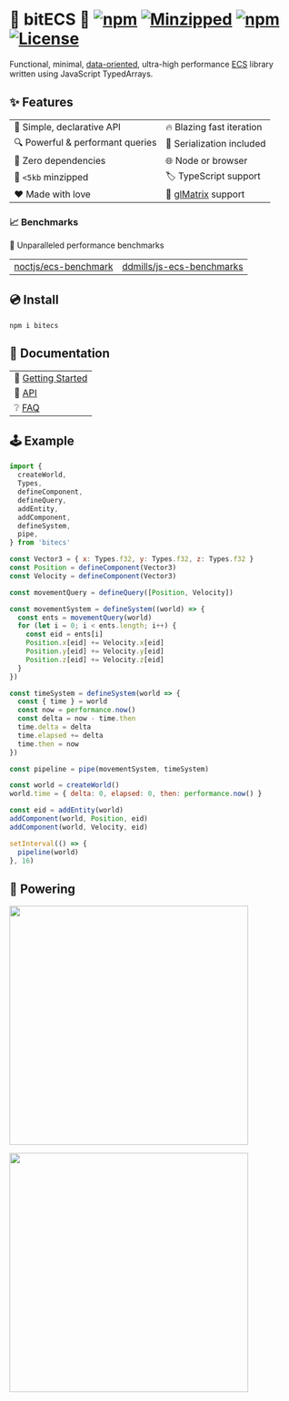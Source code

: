 # 👾 bitECS 👾 [![npm](https://img.shields.io/npm/v/bitecs.svg)](https://www.npmjs.com/package/bitecs) [![Minzipped](https://badgen.net/bundlephobia/minzip/bitecs)](https://www.npmjs.com/package/bitecs) [![npm](https://img.shields.io/npm/dt/bitecs.svg)](https://www.npmjs.com/package/bitecs) [![License](https://badgen.net/npm/license/bitecs)](https://www.npmjs.com/package/bitecs)

Functional, minimal, [data-oriented](https://www.dataorienteddesign.com), ultra-high performance [ECS](https://en.wikipedia.org/wiki/Entity_component_system) library written using JavaScript TypedArrays.

</center>

## ✨ Features

|   |   |
| --------------------------------- | ---------------------------------------- |
| 🔮  Simple, declarative API       | 🔥  Blazing fast iteration               |
| 🔍  Powerful & performant queries | 💾  Serialization included              |
| 🍃  Zero dependencies             | 🌐  Node or browser                     |
| 🤏  `<5kb` minzipped              | 🏷  TypeScript support                   |
| ❤  Made with love                | 🔺 [glMatrix](https://github.com/toji/gl-matrix) support |

### 📈 Benchmarks

🚀 Unparalleled performance benchmarks

|                                                                 |                                                                           |
| --------------------------------------------------------------- | ------------------------------------------------------------------------- |
| [noctjs/ecs-benchmark](https://github.com/noctjs/ecs-benchmark) | [ddmills/js-ecs-benchmarks](https://github.com/ddmills/js-ecs-benchmarks) |

## 💿 Install
```
npm i bitecs
```

## 📘  Documentation
|                  |
| ---------------- |
| 🏁  [Getting Started](https://github.com/NateTheGreatt/bitECS/blob/master/docs/INTRO.md) |
| 📑  [API](https://github.com/NateTheGreatt/bitECS/blob/master/docs/API.md) |
| ❔  [FAQ](https://github.com/NateTheGreatt/bitECS/blob/master/docs/FAQ.md) |

## 🕹 Example

```js
import {
  createWorld,
  Types,
  defineComponent,
  defineQuery,
  addEntity,
  addComponent,
  defineSystem,
  pipe,
} from 'bitecs'

const Vector3 = { x: Types.f32, y: Types.f32, z: Types.f32 }
const Position = defineComponent(Vector3)
const Velocity = defineComponent(Vector3)

const movementQuery = defineQuery([Position, Velocity])

const movementSystem = defineSystem((world) => {
  const ents = movementQuery(world)
  for (let i = 0; i < ents.length; i++) {
    const eid = ents[i]
    Position.x[eid] += Velocity.x[eid]
    Position.y[eid] += Velocity.y[eid]
    Position.z[eid] += Velocity.z[eid]
  }
})

const timeSystem = defineSystem(world => {
  const { time } = world
  const now = performance.now()
  const delta = now - time.then
  time.delta = delta
  time.elapsed += delta
  time.then = now
})

const pipeline = pipe(movementSystem, timeSystem)

const world = createWorld()
world.time = { delta: 0, elapsed: 0, then: performance.now() }

const eid = addEntity(world)
addComponent(world, Position, eid)
addComponent(world, Velocity, eid)

setInterval(() => {
  pipeline(world)
}, 16)
```

## 🔌 Powering

<a href="https://github.com/phaserjs/phaser"><img src="https://github.com/phaserjs/phaser/raw/main/logo.png" width="420"/></a>

<a href="https://github.com/XRFoundation/XREngine"><img src="https://github.com/XRFoundation/XREngine/raw/master/xrengine%20black.png" width="420"/></a>